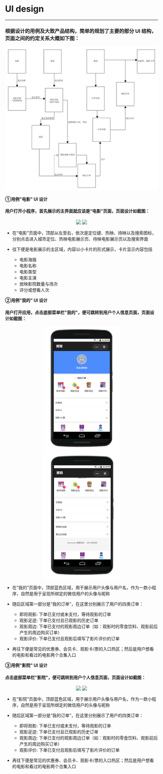 # UI design
 ---
 ### 根据设计的用例及大致产品结构，简单的规划了主要的部分 UI 结构，页面之间的约定关系大概如下图：
 <center>
 <img src = "https://github.com/BruMovie/Dashboard/blob/gh-pages/doc/images/UI/UI_STRUCT.png?raw=true"> 
</center>


**①用例"电影" UI 设计**

#### 用户打开小程序，首先展示的主界面就应该是“电影”页面，页面设计如截图：
 
<center>
 <img width = "250px" src = "https://github.com/BruMovie/Dashboard/blob/gh-pages/doc/images/UI/film1.png?raw=true"> 
 <img width = "253px" src = "https://github.com/BruMovie/Dashboard/blob/gh-pages/doc/images/UI/film2.png?raw=true">
</center>
   
   - 在“电影”页面中，顶部从左至右，依次是定位键、热映、待映以及搜索图标，分别点击进入城市定位、热映电影展示页、待映电影展示页以及搜索界面
   
   - 往下便是电影展示的主区域，内容以小卡片的形式展示，卡片显示内容包括
    
       - 电影海报
       - 电影名称
       - 电影类型
       - 电影主演
       - 放映影院数量与场次
       - 评分或想看人次
      
**②用例"我的" UI 设计**

#### 用户打开应用，点击底部菜单栏"我的"，便可跳转到用户个人信息页面，页面设计如截图：
 
<center>
 <img width = "250px" src = "https://github.com/BruMovie/Dashboard/blob/gh-pages/doc/images/UI/mine1.png?raw=true"> 
 <img width = "253px" src = "https://github.com/BruMovie/Dashboard/blob/gh-pages/doc/images/UI/mine2.png?raw=true">
</center>
   
   - 在“我的”页面中，顶部蓝色区域，用于展示用户头像与用户名，作为一款小程序，自然是用于呈现所绑定的微信用户的头像与昵称
   
   - 随后区域第一部分是“我的订单”，在这里分别展示了用户的四类订单： 
     
     - 即将观影: 下单已支付或未支付，等待观影的订单
     - 观影足迹: 下单已支付且已观影的历史订单
     - 观影周边: 下单已支付的观影周边订单（如：观影时的零食饮料、观影前后产生的周边购买订单）
     - 观影评价: 下单已支付且观影后填写了影片评价的订单
     
   - 再往下便是常见的优惠券、会员卡、观影卡/票的入口热区；然后是用户想看的电影和看过的电影两个合集入口
   
**③用例"影院" UI 设计**

#### 点击底部菜单栏"影院"，便可跳转到用户个人信息页面，页面设计如截图：
 
<center>
 <img width = "250px" src = "https://github.com/BruMovie/Dashboard/blob/gh-pages/doc/images/UI/cinema1.png?raw=true"> 
 <img width = "253px" src = "https://github.com/BruMovie/Dashboard/blob/gh-pages/doc/images/UI/cinema2.png?raw=true">
</center>
   
   - 在“影院”页面中，顶部蓝色区域，用于展示用户头像与用户名，作为一款小程序，自然是用于呈现所绑定的微信用户的头像与昵称
   
   - 随后区域第一部分是“我的订单”，在这里分别展示了用户的四类订单： 
     
     - 即将观影: 下单已支付或未支付，等待观影的订单
     - 观影足迹: 下单已支付且已观影的历史订单
     - 观影周边: 下单已支付的观影周边订单（如：观影时的零食饮料、观影前后产生的周边购买订单）
     - 观影评价: 下单已支付且观影后填写了影片评价的订单
     
   - 再往下便是常见的优惠券、会员卡、观影卡/票的入口热区；然后是用户想看的电影和看过的电影两个合集入口
   
